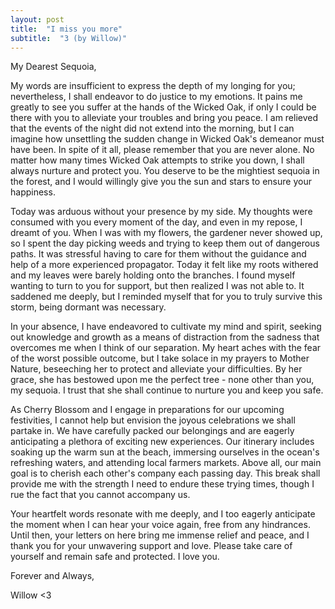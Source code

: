 ```yaml
---
layout: post
title:  "I miss you more"
subtitle:  "3 (by Willow)"
---
```

<!--more-->
My Dearest Sequoia,

My words are insufficient to express the depth of my longing for you; nevertheless, I shall endeavor to do justice to my emotions. It pains me greatly to see you suffer at the hands of the Wicked Oak, if only I could be there with you to alleviate your troubles and bring you peace. I am relieved that the events of the night did not extend into the morning, but I can imagine how unsettling the sudden change in Wicked Oak's demeanor must have been. In spite of it all, please remember that you are never alone. No matter how many times Wicked Oak attempts to strike you down, I shall always nurture and protect you. You deserve to be the mightiest sequoia in the forest, and I would willingly give you the sun and stars to ensure your happiness.

Today was arduous without your presence by my side. My thoughts were consumed with you every moment of the day, and even in my repose, I dreamt of you. When I was with my flowers, the gardener never showed up, so I spent the day picking weeds and trying to keep them out of dangerous paths. It was stressful having to care for them without the guidance and help of a more experienced propagator. Today it felt like my roots withered and my leaves were barely holding onto the branches. I found myself wanting to turn to you for support, but then realized I was not able to. It saddened me deeply, but I reminded myself that for you to truly survive this storm, being dormant was necessary.

In your absence, I have endeavored to cultivate my mind and spirit, seeking out knowledge and growth as a means of distraction from the sadness that overcomes me when I think of our separation. My heart aches with the fear of the worst possible outcome, but I take solace in my prayers to Mother Nature, beseeching her to protect and alleviate your difficulties. By her grace, she has bestowed upon me the perfect tree - none other than you, my sequoia. I trust that she shall continue to nurture you and keep you safe.

As Cherry Blossom and I engage in preparations for our upcoming festivities, I cannot help but envision the joyous celebrations we shall partake in. We have carefully packed our belongings and are eagerly anticipating a plethora of exciting new experiences. Our itinerary includes soaking up the warm sun at the beach, immersing ourselves in the ocean's refreshing waters, and attending local farmers markets. Above all, our main goal is to cherish each other's company each passing day. This break shall provide me with the strength I need to endure these trying times, though I rue the fact that you cannot accompany us.

Your heartfelt words resonate with me deeply, and I too eagerly anticipate the moment when I can hear your voice again, free from any hindrances. Until then, your letters on here bring me immense relief and peace, and I thank you for your unwavering support and love. Please take care of yourself and remain safe and protected. I love you.

Forever and Always,

Willow <3


